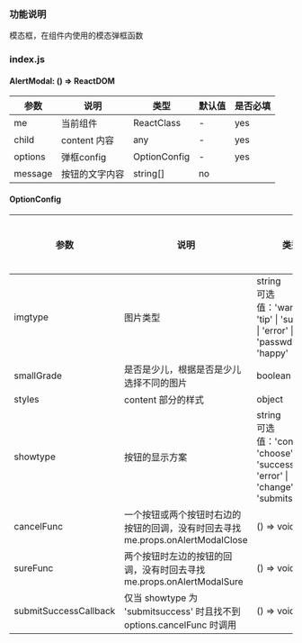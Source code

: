 <!--
 * @Description: README
 * @Author: yinjie.zhang
 * @LastEditors: yinjie.zhang
 * @Date: 2019-04-08 15:03:25
 * @LastEditTime: 2019-04-08 15:34:12
 -->


### 功能说明
模态框，在组件内使用的模态弹框函数

### index.js

#### AlertModal: () => ReactDOM
参数 | 说明 | 类型 | 默认值 | 是否必填
---|---|---|---|---
me | 当前组件 | ReactClass | - | yes
child | content 内容 | any | - | yes
options | 弹框config | OptionConfig | - | yes
message | 按钮的文字内容 | string[] | no


#### OptionConfig
参数 | 说明 | 类型 | 默认值 | 是否必填
---|---|---|---|---
imgtype | 图片类型 | string<br>可选值：'warning' \| 'tip' \| 'success' \| 'error' \| 'passwdwarn \| 'happy' | - | no
smallGrade | 是否是少儿，根据是否是少儿选择不同的图片 | boolean | false | no
styles | content 部分的样式 | object | {} | no
showtype | 按钮的显示方案 | string<br>可选值：'confirm' \| 'choose' \| 'success' \| 'error' \| 'change' \| 'submitsuccess' | - | yes
cancelFunc | 一个按钮或两个按钮时右边的按钮的回调，没有时回去寻找 me.props.onAlertModalClose | () => void | yes
sureFunc | 两个按钮时左边的按钮的回调，没有时回去寻找 me.props.onAlertModalSure | () => void | yes
submitSuccessCallback | 仅当 showtype 为 'submitsuccess' 时且找不到 options.cancelFunc 时调用 | () => void | false
